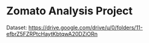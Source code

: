 # Zomato Analysis Project
Dataset: https://drive.google.com/drive/u/0/folders/11-efbrZ5FZRPtcHaytKbtqwA20DZiORn


